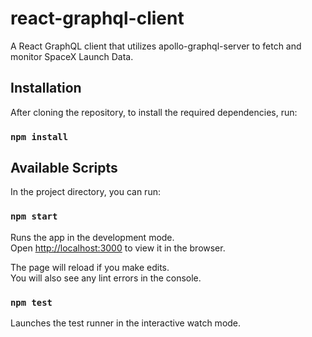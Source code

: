 # react-graphql-client
A React GraphQL client that utilizes apollo-graphql-server to fetch and monitor SpaceX Launch Data.

## Installation

After cloning the repository, to install the required dependencies, run:

### `npm install`

## Available Scripts

In the project directory, you can run:

### `npm start`

Runs the app in the development mode.\
Open [http://localhost:3000](http://localhost:3000) to view it in the browser.

The page will reload if you make edits.\
You will also see any lint errors in the console.

### `npm test`

Launches the test runner in the interactive watch mode.

